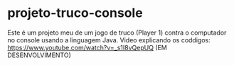 # projeto-truco-console
Este é um projeto meu de um jogo de truco (Player 1) contra o computador no console usando a linguagem Java. Video explicando os coddigos: https://www.youtube.com/watch?v=_s1I8vQepUQ (EM DESENVOLVIMENTO)
